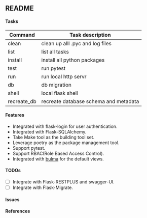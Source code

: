## README

#### Tasks

| Command     | Task description                      |
| ----------- | ------------------------------------- |
| clean       | clean up alll .pyc and log files      |
| list        | list all tasks                        |
| install     | install all python packages           |
| test        | run pytest                            |
| run         | run local http servr                  |
| db          | db migration                          |
| shell       | local flask shell                     |
| recreate_db | recreate database schema and metadata |

#### Features

- Integrated with flask-login for user authentication.
- Integrated with Flask-SQLAlchemy.
- Take Make tool as the building tool set.
- Leverage poetry as the package management tool.
- Support pytest.
- Support RBAC(Role Based Access Control).
- Integrated with [bulma](https://bulma.io) for the default views.

#### TODOs

- [ ] Integrate with Flask-RESTPLUS and swagger-UI.
- [ ] Integrate with Flask-Migrate.

#### Issues

#### References

